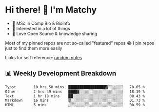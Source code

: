 # Hi there! 👋 I'm Matchy

- 🧬 MSc in Comp Bio & Bioinfo
- 🎈 Interested in a lot of things
- 💜 Love Open Source & knowledge sharing

Most of my pinned repos are not so-called "featured" repos 😂 I pin repos just to find them more easily

Links for self reference: [random notes](https://matchy233.github.io/random-notes)

## 📊 Weekly Development Breakdown

<!--START_SECTION:waka-->

```txt
Typst        10 hrs 58 mins  █████████████████▓░░░░░░░   70.65 %
Other        2 hrs 49 mins   ████▓░░░░░░░░░░░░░░░░░░░░   18.19 %
Text         1 hr 18 mins    ██░░░░░░░░░░░░░░░░░░░░░░░   08.43 %
Markdown     16 mins         ▒░░░░░░░░░░░░░░░░░░░░░░░░   01.73 %
HTML         5 mins          ░░░░░░░░░░░░░░░░░░░░░░░░░   00.59 %
```

<!--END_SECTION:waka-->
